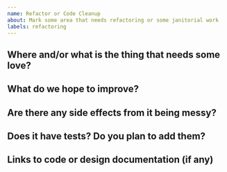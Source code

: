 ```yaml
---
name: Refactor or Code Cleanup
about: Mark some area that needs refactoring or some janitorial work
labels: refactoring
---
```


## Where and/or what is the thing that needs some love?

## What do we hope to improve?

## Are there any side effects from it being messy?

## Does it have tests? Do you plan to add them?

## Links to code or design documentation (if any)

